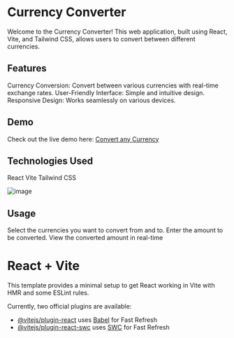# Currency Converter
Welcome to the Currency Converter! This web application, built using React, Vite, and Tailwind CSS, allows users to convert between different currencies.

## Features
Currency Conversion: Convert between various currencies with real-time exchange rates.
User-Friendly Interface: Simple and intuitive design.
Responsive Design: Works seamlessly on various devices.
## Demo
Check out the live demo here: [Convert any Currency](https://curr-conv-beta.vercel.app/)

## Technologies Used
React
Vite
Tailwind CSS

![image](https://github.com/user-attachments/assets/b5075efc-b650-4bc1-91f1-414ddfd9a30b)

## Usage
Select the currencies you want to convert from and to.
Enter the amount to be converted.
View the converted amount in real-time

# React + Vite

This template provides a minimal setup to get React working in Vite with HMR and some ESLint rules.

Currently, two official plugins are available:

- [@vitejs/plugin-react](https://github.com/vitejs/vite-plugin-react/blob/main/packages/plugin-react/README.md) uses [Babel](https://babeljs.io/) for Fast Refresh
- [@vitejs/plugin-react-swc](https://github.com/vitejs/vite-plugin-react-swc) uses [SWC](https://swc.rs/) for Fast Refresh

